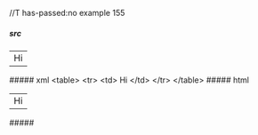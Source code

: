 //T has-passed:no
example 155
##### src
<table>

<tr>

<td>
Hi
</td>

</tr>

</table>
##### xml
<?xml version="1.0" encoding="UTF-8"?>
<!DOCTYPE document SYSTEM "CommonMark.dtd">
<document xmlns="http://commonmark.org/xml/1.0">
  <html_block>&lt;table&gt;
</html_block>
  <html_block>&lt;tr&gt;
</html_block>
  <html_block>&lt;td&gt;
Hi
&lt;/td&gt;
</html_block>
  <html_block>&lt;/tr&gt;
</html_block>
  <html_block>&lt;/table&gt;
</html_block>
</document>
##### html
<table>
<tr>
<td>
Hi
</td>
</tr>
</table>
#####
